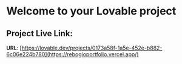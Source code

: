 # Welcome to your Lovable project

## Project Live Link:

**URL**: [https://lovable.dev/projects/0173a58f-1a5e-452e-b882-6c06e224b780](https://rebogioportfolio.vercel.app/)

